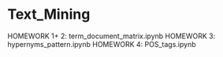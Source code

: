 # Text_Mining

HOMEWORK 1+ 2: term_document_matrix.ipynb
HOMEWORK 3: hypernyms_pattern.ipynb
HOMEWORK 4: POS_tags.ipynb






